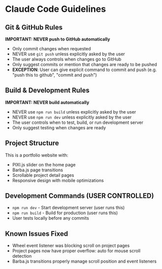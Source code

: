 # Claude Code Guidelines

## Git & GitHub Rules

**IMPORTANT: NEVER push to GitHub automatically**
- Only commit changes when requested
- NEVER use `git push` unless explicitly asked by the user
- The user always controls when changes go to GitHub
- Only suggest commits or mention that changes are ready to be pushed
- **EXCEPTION**: User can give explicit command to commit and push (e.g. "push this to github", "commit and push")

## Build & Development Rules

**IMPORTANT: NEVER build automatically**
- NEVER use `npm run build` unless explicitly asked by the user
- NEVER use `npm run dev` unless explicitly asked by the user
- The user controls when to test, build, or run development server
- Only suggest testing when changes are ready

## Project Structure

This is a portfolio website with:
- PIXI.js slider on the home page
- Barba.js page transitions
- Scrollable project detail pages
- Responsive design with mobile optimizations

## Development Commands (USER CONTROLLED)

- `npm run dev` - Start development server (user runs this)
- `npm run build` - Build for production (user runs this)
- User tests locally before any commits

## Known Issues Fixed

- Wheel event listener was blocking scroll on project pages
- Project pages now have proper overflow: auto for mouse scroll detection
- Barba.js transitions properly manage scroll position and event listeners